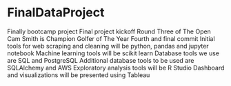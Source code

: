 # FinalDataProject
Finally bootcamp project
Final project kickoff
Round Three of The Open
Cam Smith is Champion Golfer of The Year
Fourth and final commit
Initial tools for web scraping and cleaning will be python, pandas and jupyter notebook
Machine learning tools will be scikit learn
Database tools we use are SQL and PostgreSQL
Additional database tools to be used are SQLAlchemy and AWS
Exploratory analysis tools will be R Studio
Dashboard and visualizations will be presented using Tableau

